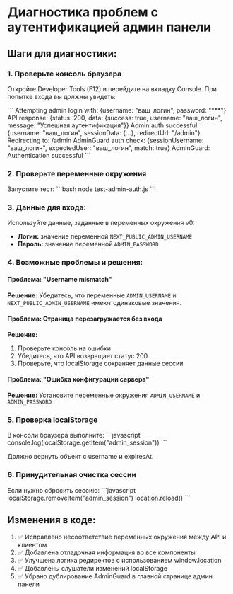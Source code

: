 # Диагностика проблем с аутентификацией админ панели

## Шаги для диагностики:

### 1. Проверьте консоль браузера
Откройте Developer Tools (F12) и перейдите на вкладку Console. При попытке входа вы должны увидеть:

\`\`\`
Attempting admin login with: {username: "ваш_логин", password: "***"}
API response: {status: 200, data: {success: true, username: "ваш_логин", message: "Успешная аутентификация"}}
Admin auth successful: {username: "ваш_логин", sessionData: {...}, redirectUrl: "/admin"}
Redirecting to: /admin
AdminGuard auth check: {sessionUsername: "ваш_логин", expectedUser: "ваш_логин", match: true}
AdminGuard: Authentication successful
\`\`\`

### 2. Проверьте переменные окружения
Запустите тест:
\`\`\`bash
node test-admin-auth.js
\`\`\`

### 3. Данные для входа:
Используйте данные, заданные в переменных окружения v0:
- **Логин:** значение переменной `NEXT_PUBLIC_ADMIN_USERNAME`
- **Пароль:** значение переменной `ADMIN_PASSWORD`

### 4. Возможные проблемы и решения:

#### Проблема: "Username mismatch"
**Решение:** Убедитесь, что переменные `ADMIN_USERNAME` и `NEXT_PUBLIC_ADMIN_USERNAME` имеют одинаковые значения.

#### Проблема: Страница перезагружается без входа
**Решение:** 
1. Проверьте консоль на ошибки
2. Убедитесь, что API возвращает статус 200
3. Проверьте, что localStorage сохраняет данные сессии

#### Проблема: "Ошибка конфигурации сервера"
**Решение:** Установите переменные окружения `ADMIN_USERNAME` и `ADMIN_PASSWORD`

### 5. Проверка localStorage
В консоли браузера выполните:
\`\`\`javascript
console.log(localStorage.getItem("admin_session"))
\`\`\`

Должно вернуть объект с username и expiresAt.

### 6. Принудительная очистка сессии
Если нужно сбросить сессию:
\`\`\`javascript
localStorage.removeItem("admin_session")
location.reload()
\`\`\`

## Изменения в коде:

1. ✅ Исправлено несоответствие переменных окружения между API и клиентом
2. ✅ Добавлена отладочная информация во все компоненты
3. ✅ Улучшена логика редиректов с использованием window.location
4. ✅ Добавлены слушатели изменений localStorage
5. ✅ Убрано дублирование AdminGuard в главной странице админ панели
